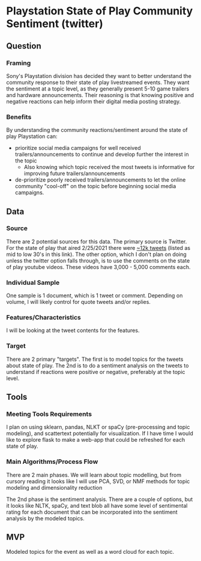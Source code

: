 # Playstation State of Play Community Sentiment (twitter)

## Question
### Framing
Sony's Playstation division has decided they want to better understand the community response to their state of play livestreamed events. They want the sentiment at a topic level, as they generally present 5-10 game trailers and hardware announcements. Their reasoning is that knowing positive and negative reactions can help inform their digital media posting strategy.

### Benefits
By understanding the community reactions/sentiment around the state of play Playstation can:
* prioritize social media campaigns for well received trailers/announcements to continue and develop further the interest in the topic
  * Also knowing which topic received the most tweets is informative for improving future trailers/announcements
* de-prioritize poorly received trailers/announcements to let the online community "cool-off" on the topic before beginning social media campaigns.

## Data
### Source
There are 2 potential sources for this data. The primary source is Twitter. For the state of play that aired 2/25/2021 there were [~12k tweets](https://www.exportdata.io/trends/united-states/2021-02-25/15) (listed as mid to low 30's in this link). The other option, which I don't plan on doing unless the twitter option falls through, is to use the comments on the state of play youtube videos. These videos have 3,000 - 5,000 comments each.

### Individual Sample
One sample is 1 document, which is 1 tweet or comment. Depending on volume, I will likely control for quote tweets and/or replies.

### Features/Characteristics
I will be looking at the tweet contents for the features. 

### Target
There are 2 primary "targets". The first is to model topics for the tweets about state of play. The 2nd is to do a sentiment analysis on the tweets to understand if reactions were positive or negative, preferably at the topic level.

## Tools
### Meeting Tools Requirements
I plan on using sklearn, pandas, NLKT or spaCy (pre-processing and topic modeling), and scattertext potentially for visualization. If I have time I would like to explore flask to make a web-app that could be refreshed for each state of play.

### Main Algorithms/Process Flow
There are 2 main phases. We will learn about topic modelling, but from cursory reading it looks like I will use PCA, SVD, or NMF methods for topic modeling and dimensionality reduction

The 2nd phase is the sentiment analysis. There are a couple of options, but it looks like NLTK, spaCy, and text blob all have some level of sentimental rating for each document that can be incorporated into the sentiment analysis by the modeled topics.


## MVP
Modeled topics for the event as well as a word cloud for each topic.
